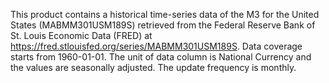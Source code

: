 This product contains a historical time-series data of the M3 for the United States (MABMM301USM189S) retrieved from the Federal Reserve Bank of St. Louis Economic Data (FRED) at https://fred.stlouisfed.org/series/MABMM301USM189S. Data coverage starts from 1960-01-01. The unit of data column is National Currency and the values are seasonally adjusted. The update frequency is monthly.